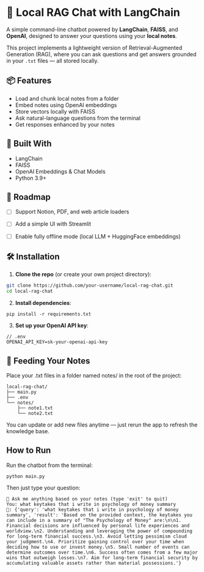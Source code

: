 # 🧠 Local RAG Chat with LangChain

A simple command-line chatbot powered by **LangChain**, **FAISS**, and **OpenAI**, designed to answer your questions using your **local notes**.

This project implements a lightweight version of Retrieval-Augmented Generation (RAG), where you can ask questions and get answers grounded in your `.txt` files — all stored locally.


## 📦 Features

- Load and chunk local notes from a folder
- Embed notes using OpenAI embeddings
- Store vectors locally with FAISS
- Ask natural-language questions from the terminal
- Get responses enhanced by your notes

## 🧩 Built With
- LangChain
- FAISS
- OpenAI Embeddings & Chat Models
- Python 3.9+

## 📌 Roadmap
 - [ ] Support Notion, PDF, and web article loaders
 - [ ] Add a simple UI with Streamlit
 - [ ] Enable fully offline mode (local LLM + HuggingFace embeddings)


## 🛠️ Installation

1. **Clone the repo** (or create your own project directory):

```bash
git clone https://github.com/your-username/local-rag-chat.git
cd local-rag-chat
```

2. **Install dependencies**:

```
pip install -r requirements.txt
```

3. **Set up your OpenAI API key**:
```
// .env
OPENAI_API_KEY=sk-your-openai-api-key
```

## 📝 Feeding Your Notes
Place your .txt files in a folder named notes/ in the root of the project:
```
local-rag-chat/
├── main.py
├── .env
└── notes/
    ├── note1.txt
    └── note2.txt
```
You can update or add new files anytime — just rerun the app to refresh the knowledge base.

## How to Run
Run the chatbot from the terminal:
```
python main.py
```

Then just type your question:
```
🧠 Ask me anything based on your notes (type 'exit' to quit)
You: what keytakes that i write in psychology of money summary
🤖: {'query': 'what keytakes that i write in psychology of money summary', 'result': 'Based on the provided context, the keytakes you can include in a summary of "The Psychology of Money" are:\n\n1. Financial decisions are influenced by personal life experiences and worldview.\n2. Understanding and leveraging the power of compounding for long-term financial success.\n3. Avoid letting pessimism cloud your judgment.\n4. Prioritize gaining control over your time when deciding how to use or invest money.\n5. Small number of events can determine outcomes over time.\n6. Success often comes from a few major wins that outweigh losses.\n7. Aim for long-term financial security by accumulating valuable assets rather than material possessions.'}
```
